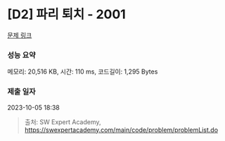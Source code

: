 # [D2] 파리 퇴치 - 2001 

[문제 링크](https://swexpertacademy.com/main/code/problem/problemDetail.do?contestProbId=AV5PzOCKAigDFAUq) 

### 성능 요약

메모리: 20,516 KB, 시간: 110 ms, 코드길이: 1,295 Bytes

### 제출 일자

2023-10-05 18:38



> 출처: SW Expert Academy, https://swexpertacademy.com/main/code/problem/problemList.do
